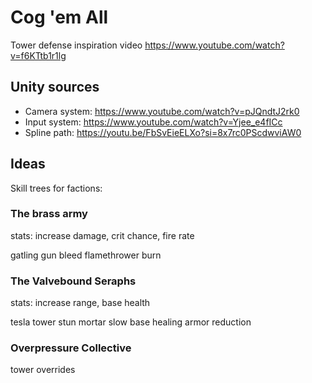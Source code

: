 # Cog 'em All

Tower defense inspiration video https://www.youtube.com/watch?v=f6KTtb1r1lg

## Unity sources

- Camera system: https://www.youtube.com/watch?v=pJQndtJ2rk0
- Input system: https://www.youtube.com/watch?v=Yjee_e4fICc
- Spline path: https://youtu.be/FbSvEieELXo?si=8x7rc0PScdwviAW0

## Ideas

Skill trees for factions:

### The brass army

stats: increase damage, crit chance, fire rate

gatling gun bleed
flamethrower burn

### The Valvebound Seraphs

stats: increase range, base health

tesla tower stun
mortar slow
base healing
armor reduction

### Overpressure Collective

tower overrides
